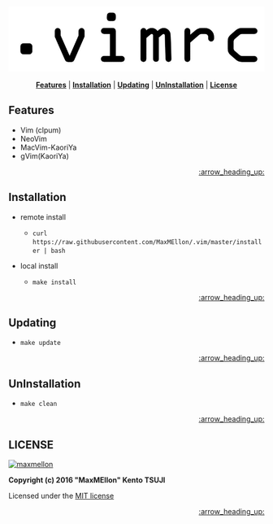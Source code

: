 <div name="top" align="center">
  <img
    src="https://raw.githubusercontent.com/MaxMEllon/demos/master/vimrc.jpg"
    alt="logo images"
  />
</div>

<p align="center">
  <b><a href="#features">Features</a></b>
  |
  <b><a href="#installation">Installation</a></b>
  |
  <b><a href="#updating">Updating</a></b>
  |
  <b><a href="#uninstallation">UnInstallation</a></b>
  |
  <b><a href="#license">License</a></b>
</p>

Features
---

  - Vim (clpum)
  - NeoVim
  - MacVim-KaoriYa
  - gVim(KaoriYa)

<p align="right"><a href="#top">:arrow_heading_up:</a></p>

Installation
---

  - remote install
    - `curl https://raw.githubusercontent.com/MaxMEllon/.vim/master/installer | bash`

  - local install

    - `make install`

<p align="right"><a href="#top">:arrow_heading_up:</a></p>

Updating
---

  - `make update`

<p align="right"><a href="#top">:arrow_heading_up:</a></p>

UnInstallation
---

  - `make clean`

<p align="right"><a href="#top">:arrow_heading_up:</a></p>

LICENSE
---

[![maxmellon](https://avatars1.githubusercontent.com/u/9594376?v=3&u=8fd5ebc98054f4945469deef085ef244f3999206&s=80)](https://twitter.com/mozi_kke)

**Copyright (c) 2016 "MaxMEllon" Kento TSUJI**

Licensed under the [MIT license](./LICENSE.txt)


<p align="right"><a href="#top">:arrow_heading_up:</a></p>
